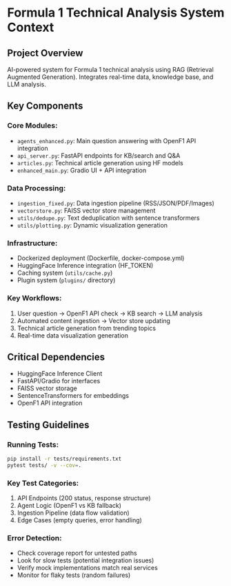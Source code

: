 # Formula 1 Technical Analysis System Context

## Project Overview
AI-powered system for Formula 1 technical analysis using RAG (Retrieval Augmented Generation). Integrates real-time data, knowledge base, and LLM analysis.

## Key Components

### Core Modules:
- `agents_enhanced.py`: Main question answering with OpenF1 API integration
- `api_server.py`: FastAPI endpoints for KB/search and Q&A
- `articles.py`: Technical article generation using HF models
- `enhanced_main.py`: Gradio UI + API integration

### Data Processing:
- `ingestion_fixed.py`: Data ingestion pipeline (RSS/JSON/PDF/Images)
- `vectorstore.py`: FAISS vector store management
- `utils/dedupe.py`: Text deduplication with sentence transformers
- `utils/plotting.py`: Dynamic visualization generation

### Infrastructure:
- Dockerized deployment (Dockerfile, docker-compose.yml)
- HuggingFace Inference integration (HF_TOKEN)
- Caching system (`utils/cache.py`)
- Plugin system (`plugins/` directory)

### Key Workflows:
1. User question → OpenF1 API check → KB search → LLM analysis
2. Automated content ingestion → Vector store updating
3. Technical article generation from trending topics
4. Real-time data visualization generation

## Critical Dependencies
- HuggingFace Inference Client
- FastAPI/Gradio for interfaces
- FAISS vector storage
- SentenceTransformers for embeddings
- OpenF1 API integration

## Testing Guidelines

### Running Tests:
```bash
pip install -r tests/requirements.txt
pytest tests/ -v --cov=.
```

### Key Test Categories:
1. API Endpoints (200 status, response structure)
2. Agent Logic (OpenF1 vs KB fallback)
3. Ingestion Pipeline (data flow validation)
4. Edge Cases (empty queries, error handling)

### Error Detection:
- Check coverage report for untested paths
- Look for slow tests (potential integration issues)
- Verify mock implementations match real services
- Monitor for flaky tests (random failures)
